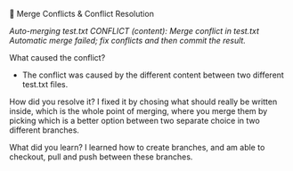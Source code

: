 📌 Merge Conflicts & Conflict Resolution

*Auto-merging test.txt
CONFLICT (content): Merge conflict in test.txt
Automatic merge failed; fix conflicts and then commit the result.*

What caused the conflict?
- The conflict was caused by the different content between two different test.txt files.

How did you resolve it?
I fixed it by chosing what should really be written inside, which is the whole point of merging, where you merge them by picking which is a better option between two separate choice in two different branches.

What did you learn?
I learned how to create branches, and am able to checkout, pull and push between these branches.